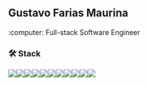 
## Gustavo Farias Maurina  
 
<p>:computer: Full-stack Software Engineer</p>

### 🛠  Stack

<div style="display:flex">
 <img src='https://img.shields.io/badge/JavaScript-F7DF1E?style=for-the-badge&logo=javascript&logoColor=black'/>
 <img src='https://img.shields.io/badge/TypeScript-007ACC?style=for-the-badge&logo=typescript&logoColor=white'/>
 <img src='https://img.shields.io/badge/HTML5-E34F26?style=for-the-badge&logo=html5&logoColor=white'/>
 <img src='https://img.shields.io/badge/CSS3-1572B6?style=for-the-badge&logo=css3&logoColor=white'/>
 <img src='https://img.shields.io/badge/React-20232A?style=for-the-badge&logo=react&logoColor=61DAFB'/>
 <img src='https://img.shields.io/badge/Tailwind_CSS-38B2AC?style=for-the-badge&logo=tailwind-css&logoColor=white'/>
 <img src='https://img.shields.io/badge/React_Native-20232A?style=for-the-badge&logo=react&logoColor=61DAFB'/>
 <img src='https://img.shields.io/badge/Node.js-43853D?style=for-the-badge&logo=node.js&logoColor=white'/>
 <img src='https://img.shields.io/badge/Express.js-404D59?style=for-the-badge'/>
 <img src='https://img.shields.io/badge/PostgreSQL-316192?style=for-the-badge&logo=postgresql&logoColor=white'/>
 <img src='https://img.shields.io/badge/Nest.js-%23E0234E.svg?logo=nestjs&logoColor=white'/>
 
</div>

<br />

